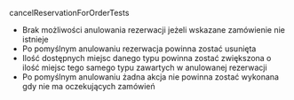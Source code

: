 cancelReservationForOrderTests

- Brak możliwości anulowania rezerwacji jeżeli wskazane zamówienie nie istnieje
- Po pomyślnym anulowaniu rezerwacja powinna zostać usunięta
- Ilość dostępnych miejsc danego typu powinna zostać zwiększona o ilość miejsc tego samego typu zawartych w anulowanej rezerwacji
- Po pomyślnym anulowaniu żadna akcja nie powinna zostać wykonana gdy nie ma oczekujących zamówień
